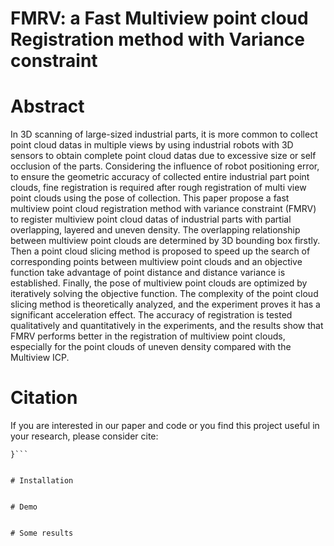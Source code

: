 # FMRV: a Fast Multiview point cloud Registration method with Variance constraint




# Abstract
In 3D scanning of large-sized industrial parts, it is more common to collect point cloud datas in multiple views by using industrial robots with 3D sensors to obtain complete point cloud datas due to excessive size or self occlusion of the parts. Considering the influence of robot positioning error, to ensure the geometric accuracy of collected entire industrial part point clouds, fine registration is required after rough registration of multi view point clouds using the pose of collection. This paper propose a fast multiview point cloud registration method with variance constraint (FMRV) to register multiview point cloud datas of industrial parts with partial overlapping, layered and uneven density. The overlapping relationship between multiview point clouds are determined by 3D bounding box firstly. Then a point cloud slicing method is proposed to speed up the search of corresponding points between multiview point clouds and an objective function take advantage of point distance and distance variance is established. Finally, the pose of multiview point clouds are optimized by iteratively solving the objective function. The complexity of the point cloud slicing method is theoretically analyzed, and the experiment proves it has a significant acceleration effect. The accuracy of registration is tested qualitatively and quantitatively in the experiments, and the results show that FMRV performs better in the registration of multiview point clouds, especially for the point clouds of uneven density compared with the Multiview ICP.


# Citation
If you are interested in our paper and code or you find this project useful in your research, please consider cite:<br>
```@article{}
}```


# Installation


# Demo


# Some results















